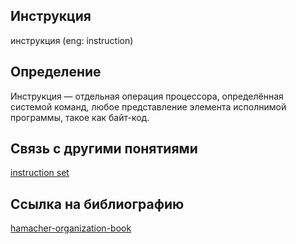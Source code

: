 ## Инструкция 
инструкция (eng: instruction) 

## Определение
Инструкция  —   отдельная операция процессора, определённая системой команд, любое представление элемента исполнимой программы, такое как байт-код.
## Связь с другими понятиями

[instruction set](https://github.com/vernikkkkkkkkkkkkkkkkkkk/concept/blob/main/virtual%20machines/instruction%20set/instruction%20set.md)

## Cсылка на библиографию

[hamacher-organization-book](https://github.com/vernikkkkkkkkkkkkkkkkkkk/concept/blob/main/bibliography/instruction%20set/hamacher-organization-book%7B2%7D.md)
